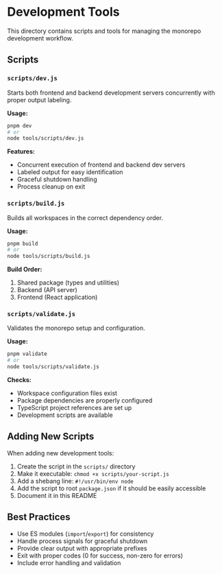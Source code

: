 # Development Tools

This directory contains scripts and tools for managing the monorepo development workflow.

## Scripts

### `scripts/dev.js`
Starts both frontend and backend development servers concurrently with proper output labeling.

**Usage:**
```bash
pnpm dev
# or
node tools/scripts/dev.js
```

**Features:**
- Concurrent execution of frontend and backend dev servers
- Labeled output for easy identification
- Graceful shutdown handling
- Process cleanup on exit

### `scripts/build.js`
Builds all workspaces in the correct dependency order.

**Usage:**
```bash
pnpm build
# or
node tools/scripts/build.js
```

**Build Order:**
1. Shared package (types and utilities)
2. Backend (API server)
3. Frontend (React application)

### `scripts/validate.js`
Validates the monorepo setup and configuration.

**Usage:**
```bash
pnpm validate
# or
node tools/scripts/validate.js
```

**Checks:**
- Workspace configuration files exist
- Package dependencies are properly configured
- TypeScript project references are set up
- Development scripts are available

## Adding New Scripts

When adding new development tools:

1. Create the script in the `scripts/` directory
2. Make it executable: `chmod +x scripts/your-script.js`
3. Add a shebang line: `#!/usr/bin/env node`
4. Add the script to root `package.json` if it should be easily accessible
5. Document it in this README

## Best Practices

- Use ES modules (`import`/`export`) for consistency
- Handle process signals for graceful shutdown
- Provide clear output with appropriate prefixes
- Exit with proper codes (0 for success, non-zero for errors)
- Include error handling and validation